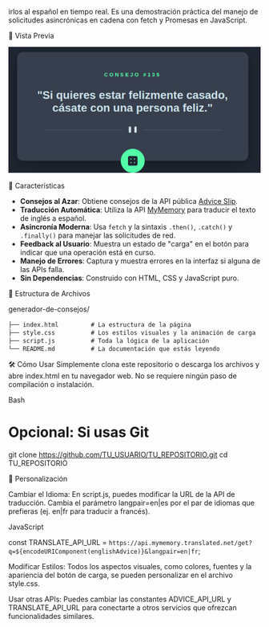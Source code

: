 irlos al español en tiempo real. Es una demostración práctica del manejo de solicitudes asincrónicas en cadena con fetch y Promesas en JavaScript.

📸 Vista Previa

![Vista previa del generador de consejos](./assets/README.png)

🚀 Características
- **Consejos al Azar**: Obtiene consejos de la API pública [Advice Slip](https://api.adviceslip.com/).
- **Traducción Automática**: Utiliza la API [MyMemory](https://mymemory.translated.net/doc/spec.php) para traducir el texto de inglés a español.
- **Asincronía Moderna**: Usa `fetch` y la sintaxis `.then()`, `.catch()` y `.finally()` para manejar las solicitudes de red.
- **Feedback al Usuario**: Muestra un estado de "carga" en el botón para indicar que una operación está en curso.
- **Manejo de Errores**: Captura y muestra errores en la interfaz si alguna de las APIs falla.
- **Sin Dependencias**: Construido con HTML, CSS y JavaScript puro.

🧩 Estructura de Archivos

generador-de-consejos/
```
├── index.html         # La estructura de la página
├── style.css          # Los estilos visuales y la animación de carga
├── script.js          # Toda la lógica de la aplicación
└── README.md          # La documentación que estás leyendo
```

🛠️ Cómo Usar
Simplemente clona este repositorio o descarga los archivos y abre index.html en tu navegador web. No se requiere ningún paso de compilación o instalación.

Bash

# Opcional: Si usas Git
git clone https://github.com/TU_USUARIO/TU_REPOSITORIO.git
cd TU_REPOSITORIO

🧪 Personalización

Cambiar el Idioma: En script.js, puedes modificar la URL de la API de traducción. Cambia el parámetro langpair=en|es por el par de idiomas que prefieras (ej. en|fr para traducir a francés).

JavaScript

const TRANSLATE_API_URL = `https://api.mymemory.translated.net/get?q=${encodeURIComponent(englishAdvice)}&langpair=en|fr`;

Modificar Estilos: Todos los aspectos visuales, como colores, fuentes y la apariencia del botón de carga, se pueden personalizar en el archivo style.css.

Usar otras APIs: Puedes cambiar las constantes ADVICE_API_URL y TRANSLATE_API_URL para conectarte a otros servicios que ofrezcan funcionalidades similares.
